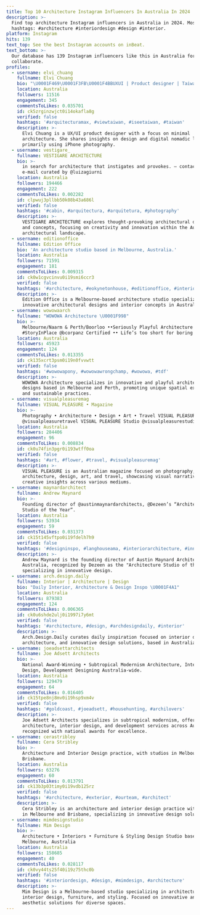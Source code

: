 ```yaml
---
title: Top 10 Architecture Instagram Influencers In Australia In 2024
description: >-
  Find top architecture Instagram influencers in Australia in 2024. Most popular
  hashtags: #architecture #interiordesign #design #interior.
platform: Instagram
hits: 139
text_top: See the best Instagram accounts on inBeat.
text_bottom: >-
  Our database has 139 Instagram influencers like this in Australia for you to
  collaborate.
profiles:
  - username: elvi_chuang
    fullname: Elvi Chuang
    bio: "\U0001F469\U0001F3FB‍\U0001F4BBUXUI | Product designer | Taiwan \U0001F4ADMinimal architecture lover \U0001F933Mostly shot on iPhone ✈️#digitalnomad #workation \U0001F4CD Currently in Taiwan \U0001F1F9\U0001F1FC"
    location: Australia
    followers: 11516
    engagement: 345
    commentsToLikes: 0.035701
    id: ck5zrginzwjct0i14okafla8g
    verified: false
    hashtags: '#arquitecturamax, #viewtaiwan, #iseetaiwan, #taiwan'
    description: >-
      Elvi Chuang is a UX/UI product designer with a focus on minimal
      architecture. She shares insights on design and digital nomadic lifestyle,
      primarily using iPhone photography.
  - username: vestigare_
    fullname: VESTIGARE ARCHITECTURE
    bio: >-
      in search for architecture that instigates and provokes. — contact dm or
      e-mail curated by @luizagiurni
    location: Australia
    followers: 194466
    engagement: 222
    commentsToLikes: 0.002282
    id: clpwuj3pllbb50k08b43a686l
    verified: false
    hashtags: '#cabin, #arquitectura, #arquitetura, #photography'
    description: >-
      VESTIGARE ARCHITECTURE explores thought-provoking architectural designs
      and concepts, focusing on creativity and innovation within the Australian
      architectural landscape.
  - username: editionoffice
    fullname: Edition Office
    bio: 'An architecture studio based in Melbourne, Australia.'
    location: Australia
    followers: 71591
    engagement: 181
    commentsToLikes: 0.009315
    id: ck0w1cgvcinvu0i19smi6ccr3
    verified: false
    hashtags: '#architecture, #eokynetonhouse, #editionoffice, #interiordesign'
    description: >-
      Edition Office is a Melbourne-based architecture studio specializing in
      innovative architectural designs and interior concepts in Australia.
  - username: wowowaarch
    fullname: "WOWOWA Architecture \U0001F998"
    bio: >-
      Melbourne/Naarm & Perth/Boorloo ••Seriously Playful Architecture
      #StoryInPlace @bcorpanz Certified •• Life’s too short for boring spaces!
    location: Australia
    followers: 45923
    engagement: 124
    commentsToLikes: 0.013355
    id: ck135xcrt3psm0i19n0fvvwtt
    verified: false
    hashtags: '#wowowapony, #wowowawrongchamp, #wowowa, #tdf'
    description: >-
      WOWOWA Architecture specializes in innovative and playful architectural
      designs based in Melbourne and Perth, promoting unique spatial experiences
      and sustainable practices.
  - username: visualpleasuremag
    fullname: VISUAL PLEASURE • Magazine
    bio: >-
      Photography • Architecture • Design • Art • Travel VISUAL PLEASURE Escapes
      @visualpleasuretravel VISUAL PLEASURE Studio @visualpleasurestudio
    location: Australia
    followers: 284406
    engagement: 96
    commentsToLikes: 0.008834
    id: ck0u74fin3pgr0i193wtff0oa
    verified: false
    hashtags: '#art, #flower, #travel, #visualpleasuremag'
    description: >-
      VISUAL PLEASURE is an Australian magazine focused on photography,
      architecture, design, art, and travel, showcasing visual narratives and
      creative insights across various mediums.
  - username: maynardarchitect
    fullname: Andrew Maynard
    bio: >-
      Founding director of @austinmaynardarchitects, @Dezeen’s “Architecture
      Studio of the Year”.
    location: Australia
    followers: 53934
    engagement: 59
    commentsToLikes: 0.031373
    id: ck15t145vftpo0i19fdelh7h9
    verified: false
    hashtags: '#designinspo, #langhouseama, #interiorarchitecture, #innovation'
    description: >-
      Andrew Maynard is the founding director of Austin Maynard Architects in
      Australia, recognized by Dezeen as the "Architecture Studio of the Year,"
      specializing in innovative design.
  - username: arch.design.daily
    fullname: Interior | Architecture | Design
    bio: "Daily Interior, Architecture & Design Inspo \U0001F4A1"
    location: Australia
    followers: 879383
    engagement: 124
    commentsToLikes: 0.006365
    id: ck0u6shde2ulj0i1997i7y6mt
    verified: false
    hashtags: '#architecture, #design, #archdesigndaily, #interior'
    description: >-
      Arch.Design.Daily curates daily inspiration focused on interior design,
      architecture, and innovative design solutions, based in Australia.
  - username: joeadsettarchitects
    fullname: Joe Adsett Architects
    bio: >-
      National Award-Winning • Subtropical Modernism Architecture, Interior
      Design, Development Designing Australia-wide.
    location: Australia
    followers: 129479
    engagement: 64
    commentsToLikes: 0.016405
    id: ck15tpe8nj8mv0i19hsp9xm4v
    verified: false
    hashtags: '#goldcoast, #joeadsett, #househunting, #archilovers'
    description: >-
      Joe Adsett Architects specializes in subtropical modernism, offering
      architecture, interior design, and development services across Australia,
      recognized with national awards for excellence.
  - username: cerastribley
    fullname: Cera Stribley
    bio: >-
      Architecture and Interior Design practice, with studios in Melbourne and
      Brisbane.
    location: Australia
    followers: 63276
    engagement: 60
    commentsToLikes: 0.013791
    id: ck13b3p03timy0i19vdb125rz
    verified: false
    hashtags: '#architecture, #exterior, #ourteam, #architect'
    description: >-
      Cera Stribley is an architecture and interior design practice with studios
      in Melbourne and Brisbane, specializing in innovative design solutions.
  - username: mimdesignstudio
    fullname: Mim Design
    bio: >-
      Architecture • Interiors • Furniture & Styling Design Studio based in
      Melbourne, Australia
    location: Australia
    followers: 158685
    engagement: 40
    commentsToLikes: 0.028117
    id: ck0vy44ts25f40i19z75thc0b
    verified: false
    hashtags: '#interiordesign, #design, #mimdesign, #architecture'
    description: >-
      Mim Design is a Melbourne-based studio specializing in architecture,
      interior design, furniture, and styling. Focused on innovative and
      aesthetic solutions for diverse spaces.
---
```


